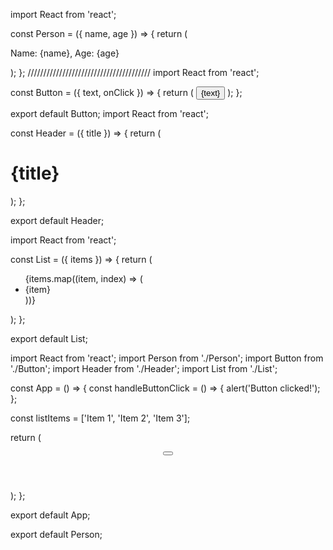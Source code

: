 import React from 'react';

const Person = ({ name, age }) => {
  return (
    <p>
      Name: {name}, Age: {age}
    </p>
  );
};
///////////////////////////////////////
import React from 'react';

const Button = ({ text, onClick }) => {
  return (
    <button onClick={onClick}>
      {text}
    </button>
  );
};

export default Button;
import React from 'react';

const Header = ({ title }) => {
  return (
    <h1>{title}</h1>
  );
};

export default Header;

import React from 'react';

const List = ({ items }) => {
  return (
    <ul>
      {items.map((item, index) => (
        <li key={index}>{item}</li>
      ))}
    </ul>
  );
};

export default List;

import React from 'react';
import Person from './Person';
import Button from './Button';
import Header from './Header';
import List from './List';

const App = () => {
  const handleButtonClick = () => {
    alert('Button clicked!');
  };

  const listItems = ['Item 1', 'Item 2', 'Item 3'];

  return (
    <div>
      <Header title="React Components Example" />
      <Person name="John Doe" age={30} />
      <Button text="Click Me" onClick={handleButtonClick} />
      <List items={listItems} />
    </div>
  );
};

export default App;


export default Person;
